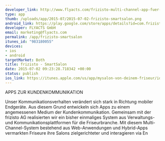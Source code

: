 ```yaml
--- 
developer_link: http://www.flyacts.com/frizisto-multi-channel-app-fuer-die-friseurbranche
type: app
thumb: /uploads/app/2015-07/2015-07-02-frizisto-smartsalon.png
android_link: https://play.google.com/store/apps/details?id=com.frizisto.mySalon
developer: FLYACTS GmbH
email: marketing@flyacts.com
permalink: /app/frizisto-smartsalon
itunes_id: "983180055"
devices: 
- ios
- android
targetMarket: Both
title: frizisto - SmartSalon
date: 2015-07-02 09:23:28.718342 +00:00
status: publish
ios_link: https://itunes.apple.com/us/app/mysalon-von-deinem-friseur/id983180055?mt=8
---
```


APPS ZUR KUNDENKOMMUNIKATION

Unser Kommunikationsverhalten verändert sich stark in Richtung mobiler Endgeräte. Aus diesem Grund entwickeln sich Apps zu einem angemessenen Medium der Kundenkommunikation. Gemeinsam mit der frizisto AG realisierten wir ein bisher einmaliges System aus Verwaltungs- und Kommunikationsplattformen für die Friseurbranche. Mit diesem Multi-Channel-System bestehend aus Web-Anwendungen und Hybrid-Apps vermarkten Friseure ihre Salons zielgerichteter und interagieren via En
